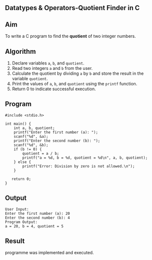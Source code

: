 ## Datatypes & Operators-Quotient Finder in C

## Aim
To write a C program to find the **quotient** of two integer numbers.

## Algorithm
1. Declare variables `a`, `b`, and `quotient`.
2. Read two integers `a` and `b` from the user.
3. Calculate the quotient by dividing `a` by `b` and store the result in the variable `quotient`.
4. Print the values of `a`, `b`, and `quotient` using the `printf` function.
5. Return 0 to indicate successful execution.

## Program
```
#include <stdio.h>

int main() {
    int a, b, quotient;
    printf("Enter the first number (a): ");
    scanf("%d", &a);
    printf("Enter the second number (b): ");
    scanf("%d", &b);
    if (b != 0) {
        quotient = a / b;
        printf("a = %d, b = %d, quotient = %d\n", a, b, quotient);
    } else {
        printf("Error: Division by zero is not allowed.\n");
    }

   return 0; 
}
```


## Output
```
User Input:
Enter the first number (a): 20
Enter the second number (b): 4
Program Output:
a = 20, b = 4, quotient = 5
```

## Result
programme was implemented and executed.
    
